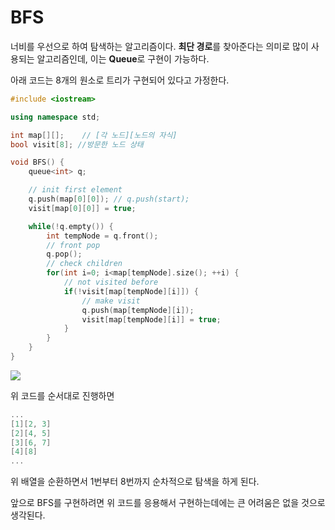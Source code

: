 # BFS
너비를 우선으로 하여 탐색하는 알고리즘이다. **최단 경로**를 찾아준다는 의미로 많이 사용되는 알고리즘인데, 이는 **Queue**로 구현이 가능하다.

아래 코드는 8개의 원소로 트리가 구현되어 있다고 가정한다.

```c++
#include <iostream>

using namespace std;

int map[][];    // [각 노드][노드의 자식]
bool visit[8]; //방문한 노드 상태

void BFS() {
    queue<int> q;

    // init first element
    q.push(map[0][0]); // q.push(start);
    visit[map[0][0]] = true;

    while(!q.empty()) {
        int tempNode = q.front();
        // front pop
        q.pop();
        // check children
        for(int i=0; i<map[tempNode].size(); ++i) {
            // not visited before
            if(!visit[map[tempNode][i]]) {
                // make visit
                q.push(map[tempNode][i]);
                visit[map[tempNode][i]] = true;
            }
        }
    }
}
```

[![](https://mermaid.ink/img/eyJjb2RlIjoiZ3JhcGggVERcbiAgICBpMSgoMSkpIC0tPiBpMigoMikpXG4gICAgaTEoKDEpKSAtLT4gaTMoKDMpKVxuICAgIGkyKCgyKSkgLS0-IGk0KCg0KSlcbiAgICBpMigoMikpIC0tPiBpNSgoNSkpXG4gICAgaTMoKDMpKSAtLT4gaTYoKDYpKVxuICAgIGkzKCgzKSkgLS0-IGk3KCg3KSlcbiAgICBpNCgoNCkpIC0tPiBpOCgoOCkpXG5cbiIsIm1lcm1haWQiOnt9LCJ1cGRhdGVFZGl0b3IiOmZhbHNlfQ)](https://mermaid-js.github.io/mermaid-live-editor/#/edit/eyJjb2RlIjoiZ3JhcGggVERcbiAgICBpMSgoMSkpIC0tPiBpMigoMikpXG4gICAgaTEoKDEpKSAtLT4gaTMoKDMpKVxuICAgIGkyKCgyKSkgLS0-IGk0KCg0KSlcbiAgICBpMigoMikpIC0tPiBpNSgoNSkpXG4gICAgaTMoKDMpKSAtLT4gaTYoKDYpKVxuICAgIGkzKCgzKSkgLS0-IGk3KCg3KSlcbiAgICBpNCgoNCkpIC0tPiBpOCgoOCkpXG5cbiIsIm1lcm1haWQiOnt9LCJ1cGRhdGVFZGl0b3IiOmZhbHNlfQ)

위 코드를 순서대로 진행하면
```cpp
...
[1][2, 3]
[2][4, 5]
[3][6, 7]
[4][8]
...
```
위 배열을 순환하면서 1번부터 8번까지 순차적으로 탐색을 하게 된다.

앞으로 BFS를 구현하려면 위 코드를 응용해서 구현하는데에는 큰 어려움은 없을 것으로 생각된다.